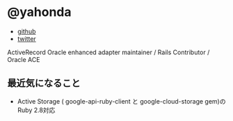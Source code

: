 # @yahonda

* [github](https://github.com/yahonda)
* [twitter](https://twitter.com/yahonda)

ActiveRecord Oracle enhanced adapter maintainer / Rails Contributor / Oracle ACE

## 最近気になること

* Active Storage ( google-api-ruby-client と google-cloud-storage gem)のRuby 2.8対応
